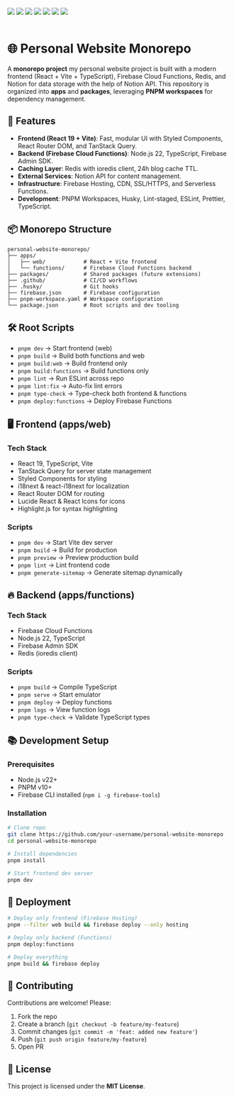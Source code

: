 <div>
  <br>
</div>

<div align="left"> 
  <img src="https://img.shields.io/badge/React-61DAFB?style=flat-square&logo=React&logoColor=black"/> 
  <img src="https://img.shields.io/badge/Typescript-3178C6?style=flat-square&logo=Typescript&logoColor=white"/>
  <img src="https://img.shields.io/badge/Vite-646CFF?style=flat-square&logo=Vite&logoColor=white"/>
  <img src="https://img.shields.io/badge/Styled_Components-DB7093?style=flat-square&logo=styled-components&logoColor=white"/>
  <img src="https://img.shields.io/badge/TanStack_Query-FF4154?style=flat-square&logo=react-query&logoColor=white"/>
  <img src="https://img.shields.io/badge/Firebase-FFCA28?style=flat-square&logo=firebase&logoColor=black"/>
  <img src="https://img.shields.io/badge/Redis-DC382D?style=flat-square&logo=redis&logoColor=white"/>
</div>

<div>
  <br>
</div>

# 🌐 Personal Website Monorepo

A **monorepo project** my personal website project is built with a modern frontend (React + Vite + TypeScript), Firebase Cloud Functions, Redis, and Notion for data storage with the help of Notion API. This repository is organized into **apps** and **packages**, leveraging **PNPM workspaces** for dependency management.

## 🚀 Features

- **Frontend (React 19 + Vite)**: Fast, modular UI with Styled Components, React Router DOM, and TanStack Query.
- **Backend (Firebase Cloud Functions)**: Node.js 22, TypeScript, Firebase Admin SDK.
- **Caching Layer**: Redis with ioredis client, 24h blog cache TTL.
- **External Services**: Notion API for content management.
- **Infrastructure**: Firebase Hosting, CDN, SSL/HTTPS, and Serverless Functions.
- **Development**: PNPM Workspaces, Husky, Lint-staged, ESLint, Prettier, TypeScript.

## 📦 Monorepo Structure

```
personal-website-monorepo/
├── apps/
│   ├── web/            # React + Vite frontend
│   └── functions/      # Firebase Cloud Functions backend
├── packages/           # Shared packages (future extensions)
├── .github/            # CI/CD workflows
├── .husky/             # Git hooks
├── firebase.json       # Firebase configuration
├── pnpm-workspace.yaml # Workspace configuration
└── package.json        # Root scripts and dev tooling
```

## 🛠️ Root Scripts

- `pnpm dev` → Start frontend (web)
- `pnpm build` → Build both functions and web
- `pnpm build:web` → Build frontend only
- `pnpm build:functions` → Build functions only
- `pnpm lint` → Run ESLint across repo
- `pnpm lint:fix` → Auto-fix lint errors
- `pnpm type-check` → Type-check both frontend & functions
- `pnpm deploy:functions` → Deploy Firebase Functions

## 🖥️ Frontend (apps/web)

### Tech Stack

- React 19, TypeScript, Vite
- TanStack Query for server state management
- Styled Components for styling
- i18next & react-i18next for localization
- React Router DOM for routing
- Lucide React & React Icons for icons
- Highlight.js for syntax highlighting

### Scripts

- `pnpm dev` → Start Vite dev server
- `pnpm build` → Build for production
- `pnpm preview` → Preview production build
- `pnpm lint` → Lint frontend code
- `pnpm generate-sitemap` → Generate sitemap dynamically

## 🔥 Backend (apps/functions)

### Tech Stack

- Firebase Cloud Functions
- Node.js 22, TypeScript
- Firebase Admin SDK
- Redis (ioredis client)

### Scripts

- `pnpm build` → Compile TypeScript
- `pnpm serve` → Start emulator
- `pnpm deploy` → Deploy functions
- `pnpm logs` → View function logs
- `pnpm type-check` → Validate TypeScript types

## 📚 Development Setup

### Prerequisites

- Node.js v22+
- PNPM v10+
- Firebase CLI installed (`npm i -g firebase-tools`)

### Installation

```bash
# Clone repo
git clone https://github.com/your-username/personal-website-monorepo
cd personal-website-monorepo

# Install dependencies
pnpm install

# Start frontend dev server
pnpm dev
```

## 🔄 Deployment

```bash
# Deploy only frontend (Firebase Hosting)
pnpm --filter web build && firebase deploy --only hosting

# Deploy only backend (Functions)
pnpm deploy:functions

# Deploy everything
pnpm build && firebase deploy
```

## 🤝 Contributing

Contributions are welcome! Please:

1. Fork the repo
2. Create a branch (`git checkout -b feature/my-feature`)
3. Commit changes (`git commit -m 'feat: added new feature'`)
4. Push (`git push origin feature/my-feature`)
5. Open PR

## 📝 License

This project is licensed under the **MIT License**.
